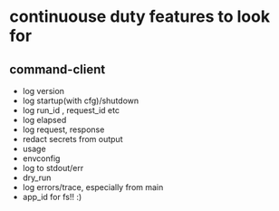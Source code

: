 
# continuouse duty features to look for

## command-client

- log version
- log startup(with cfg)/shutdown
- log run_id , request_id etc
- log elapsed
- log request, response
- redact secrets from output
- usage
- envconfig
- log to stdout/err
- dry_run
- log errors/trace, especially from main
- app_id for fs!! :)
